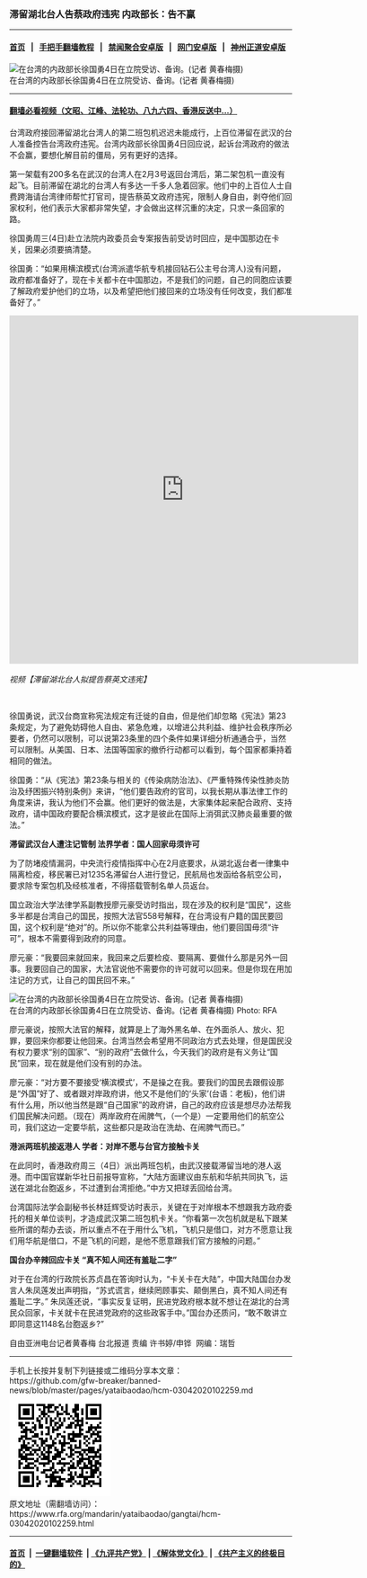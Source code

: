 ### 滞留湖北台人告蔡政府违宪    内政部长：告不赢
------------------------

#### [首页](https://github.com/gfw-breaker/banned-news/blob/master/README.md) &nbsp;&nbsp;|&nbsp;&nbsp; [手把手翻墙教程](https://github.com/gfw-breaker/guides/wiki) &nbsp;&nbsp;|&nbsp;&nbsp; [禁闻聚合安卓版](https://github.com/gfw-breaker/bn-android) &nbsp;&nbsp;|&nbsp;&nbsp; [网门安卓版](https://github.com/oGate2/oGate) &nbsp;&nbsp;|&nbsp;&nbsp; [神州正道安卓版](https://github.com/SzzdOgate/update) 



<div id="headerimg">
 <img alt="在台湾的内政部长徐国勇4日在立院受访、备询。(记者 黄春梅摄)" src="https://www.rfa.org/mandarin/yataibaodao/gangtai/hcm-03042020102259.html/5f90570b52c70304.jpg/@@images/7f72b7f3-9a80-47bb-94ae-8b84510b5370.jpeg" title="在台湾的内政部长徐国勇4日在立院受访、备询。(记者 黄春梅摄)"/>
 <div id="headerimgcontents">
  <div id="headerimgcaption">
   <span>
    在台湾的内政部长徐国勇4日在立院受访、备询。(记者 黄春梅摄)
   </span>
   <!-- zoomattribute -->
  </div>
  <!-- headerimgcaption -->
 </div>
 <!-- headerimagecontents -->
</div>

<hr/>


#### [翻墙必看视频（文昭、江峰、法轮功、八九六四、香港反送中...）](https://github.com/gfw-breaker/banned-news/blob/master/pages/link3.md)

<div id="storytext">
 <div>
  <div class="slot_header">
  </div>
 </div>
 <p>
  台湾政府接回滞留湖北台湾人的第二班包机迟迟未能成行，上百位滞留在武汉的台人准备控告台湾政府违宪。台湾内政部长徐国勇4日回应说，起诉台湾政府的做法不会赢，要想化解目前的僵局，另有更好的选择。
 </p>
 <p>
  第一架载有200多名在武汉的台湾人在2月3号返回台湾后，第二架包机一直没有起飞。目前滞留在湖北的台湾人有多达一千多人急着回家。他们中的上百位人士自费跨海请台湾律师帮忙打官司，提告蔡英文政府违宪，限制人身自由，剥夺他们回家权利，他们表示大家都非常失望，才会做出这样沉重的决定，只求一条回家的路。
 </p>
 <p>
 </p>
 <p>
 </p>
 <p>
  徐国勇周三(4日)赴立法院内政委员会专案报告前受访时回应，是中国那边在卡关，因果必须要搞清楚。
 </p>
 <p>
  徐国勇：“如果用横滨模式(台湾派遣华航专机接回钻石公主号台湾人)没有问题，政府都准备好了，现在卡关都卡在中国那边，不是我们的问题，自己的同胞应该要了解政府爱护他们的立场，以及希望把他们接回来的立场没有任何改变，我们都准备好了。”
 </p>
 <p>
 </p>
 <p>
  <iframe frameborder="0" height="620" scrolling="no" src="https://www.facebook.com/plugins/video.php?href=https%3A%2F%2Fwww.facebook.com%2FRFAChinese%2Fvideos%2F1303052479893558%2F&amp;show_text=0&amp;width=622" width="622">
  </iframe>
 </p>
 <p>
  <i>
   视频【滞留湖北台人拟提告蔡英文违宪】
  </i>
 </p>
 <p>
  <i>
   <br/>
  </i>
 </p>
 <p>
  徐国勇说，武汉台商宣称宪法规定有迁徙的自由，但是他们却忽略《宪法》第23条规定，为了避免妨碍他人自由、紧急危难，以增进公共利益、维护社会秩序所必要者，仍然可以限制，可以说第23条里的四个条件如果详细分析通通合乎，当然可以限制。从美国、日本、法国等国家的撤侨行动都可以看到，每个国家都秉持着相同的做法。
 </p>
 <p>
  徐国勇：“从《宪法》第23条与相关的《传染病防治法》、《严重特殊传染性肺炎防治及纾困振兴特别条例》来讲，“他们要告政府的官司，以我长期从事法律工作的角度来讲，我认为他们不会赢。他们更好的做法是，大家集体起来配合政府、支持政府，请中国政府要配合横滨模式，这才是彼此在国际上消弭武汉肺炎最重要的做法。”
 </p>
 <p>
  <b>
   滞留武汉台人遭注记管制
  </b>
  <b>
  </b>
  <b>
   法界学者：国人回家毋须许可
  </b>
  <b>
  </b>
  <b>
  </b>
 </p>
 <p>
  为了防堵疫情漏洞，中央流行疫情指挥中心在2月底要求，从湖北返台者一律集中隔离检疫，移民署已对1235名滞留台人进行登记，民航局也发函给各航空公司，要求除专案包机及经核准者，不得搭载管制名单人员返台。
 </p>
 <p>
  国立政治大学法律学系副教授廖元豪受访时指出，现在涉及的权利是“国民”，这些多半都是台湾自己的国民，按照大法官558号解释，在台湾设有户籍的国民要回国，这个权利是“绝对”的。所以你不能拿公共利益等理由，他们要回国毋须“许可”，根本不需要得到政府的同意。
 </p>
 <p>
  廖元豪：“我要回来就回来，我回来之后要检疫、要隔离、要做什么那是另外一回事。我要回自己的国家，大法官说他不需要你的许可就可以回来。但是你现在用加注记的方式，让自己的国民回不来。”
 </p>
 <p>
 </p>
 <p>
  <div class="image-inline captioned" style="width:640px;">
   <div style="width:640px;">
    <img alt="在台湾的内政部长徐国勇4日在立院受访、备询。(记者 黄春梅摄)" src="https://www.rfa.org/mandarin/yataibaodao/gangtai/hcm-03042020102259.html/IMG_7286.jpg" title="在台湾的内政部长徐国勇4日在立院受访、备询。(记者 黄春梅摄)"/>
   </div>
   <div class="image-caption">
    <span style="width:640px;">
     在台湾的内政部长徐国勇4日在立院受访、备询。(记者 黄春梅摄)
    </span>
    <span class="copyright">
     Photo: RFA
    </span>
   </div>
  </div>
 </p>
 <p>
  廖元豪说，按照大法官的解释，就算是上了海外黑名单、在外面杀人、放火、犯罪，要回来你都要让他回来。台湾当然会希望用不同政治方式去处理，但是国民没有权力要求“别的国家”、“别的政府”去做什么，今天我们的政府是有义务让“国民”回来，现在就是他们没有别的办法。
 </p>
 <p>
  廖元豪：“对方要不要接受‘横滨模式’，不是操之在我。要我们的国民去跟假设那是“外国”好了、或者跟对岸政府讲，他又不是他们的‘头家’(台语：老板)，他们讲有什么用，所以他当然是跟“自己国家”的政府讲，自己的政府应该是想尽办法帮我们国民解决问题。（现在）两岸政府在闹脾气，（一个是）一定要用他们的航空公司，我们这边一定要华航，这些都只是政治在洗劫、在闹脾气而已。”
 </p>
 <p>
  <b>
   港派两班机接返港人
  </b>
  <b>
  </b>
  <b>
  </b>
  <b>
   学者：对岸不愿与台官方接触卡关
  </b>
  <b>
  </b>
 </p>
 <p>
  在此同时，香港政府周三（4日）派出两班包机，由武汉接载滞留当地的港人返港。而中国官媒新华社日前报导宣称，“大陆方面建议由东航和华航共同执飞，运送在湖北台胞返乡，不过遭到台湾拒绝。”中方又把球丢回给台湾。
 </p>
 <p>
  台湾国际法学会副秘书长林廷辉受访时表示，关键在于对岸根本不想跟我方政府委托的相关单位谈判，才造成武汉第二班包机卡关。“你看第一次包机就是私下跟某些所谓的帮办去谈，所以重点不在于用什么飞机，飞机只是借口，对方不愿意让我们用华航是借口，不是飞机的问题，是他不愿意跟我们官方接触的问题。”
 </p>
 <p>
  <b>
   国台办辛辣回应卡关
  </b>
  <b>
  </b>
  <b>
   “真不知人间还有羞耻二字”
  </b>
  <b>
  </b>
 </p>
 <p>
  对于在台湾的行政院长苏贞昌在答询时认为，“卡关卡在大陆”，中国大陆国台办发言人朱凤莲发出声明指，“苏式谎言，继续罔顾事实、颠倒黑白，真不知人间还有羞耻二字。” 朱凤莲还说，“事实反复证明，民进党政府根本就不想让在湖北的台湾民众回家，卡关就卡在民进党政府的这些政客手中。”国台办还质问，“敢不敢讲立即同意这1148名台胞返乡?”
 </p>
 <p>
 </p>
 <p>
  自由亚洲电台记者黄春梅 台北报道 责编 许书婷/申铧  网编：瑞哲
 </p>
</div>

<hr/>
手机上长按并复制下列链接或二维码分享本文章：<br/>
https://github.com/gfw-breaker/banned-news/blob/master/pages/yataibaodao/hcm-03042020102259.md <br/>
<a href='https://github.com/gfw-breaker/banned-news/blob/master/pages/yataibaodao/hcm-03042020102259.md'><img src='https://github.com/gfw-breaker/banned-news/blob/master/pages/yataibaodao/hcm-03042020102259.md.png'/></a> <br/>
原文地址（需翻墙访问）：https://www.rfa.org/mandarin/yataibaodao/gangtai/hcm-03042020102259.html


------------------------
#### [首页](https://github.com/gfw-breaker/banned-news/blob/master/README.md) &nbsp;|&nbsp; [一键翻墙软件](https://github.com/gfw-breaker/nogfw/blob/master/README.md) &nbsp;| [《九评共产党》](https://github.com/gfw-breaker/9ping.md/blob/master/README.md#九评之一评共产党是什么) | [《解体党文化》](https://github.com/gfw-breaker/jtdwh.md/blob/master/README.md) | [《共产主义的终极目的》](https://github.com/gfw-breaker/gczydzjmd.md/blob/master/README.md)


<img src='http://gfw-breaker.win/banned-news/pages/yataibaodao/hcm-03042020102259.md' width='0px' height='0px'/>